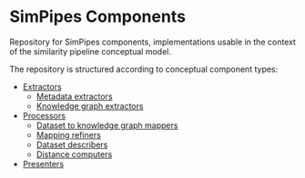 # SimPipes Components
Repository for SimPipes components, implementations usable in the context of the similarity pipeline conceptual model.

The repository is structured according to conceptual component types:

- [Extractors](extractors)
  - [Metadata extractors](extractors/metadata-extractors)
  - [Knowledge graph extractors](extractors/knowledge-graph-extractors) 
- [Processors](processors)
  - [Dataset to knowledge graph mappers](processors/dataset-to-knowledge-graph-mappers)
  - [Mapping refiners](processors/mapping-refiners)
  - [Dataset describers](processors/dataset-describers)
  - [Distance computers](processors/distance-computers)
- [Presenters](presenters)